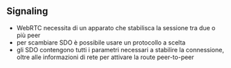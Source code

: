 ## Signaling

- WebRTC necessita di un apparato che stabilisca la sessione tra due o più peer
- per scambiare SDO è possibile usare un protocollo a scelta
- gli SDO contengono tutti i parametri necessari a stabilire la connessione, oltre alle informazioni di rete per attivare la route peer-to-peer
